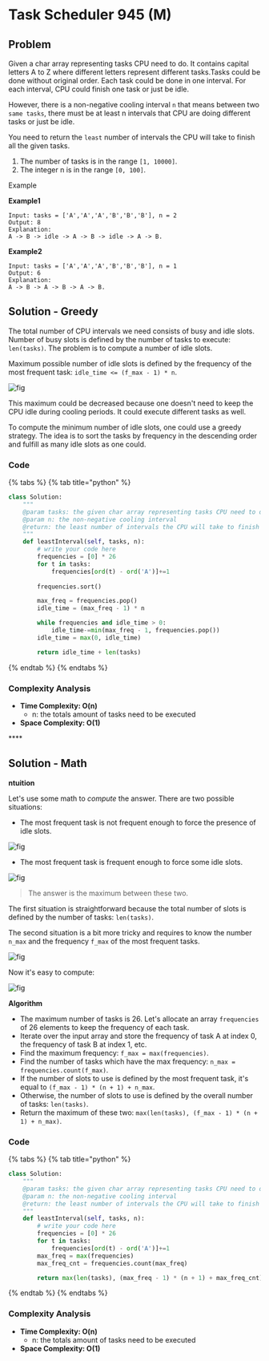 # Task Scheduler 945 \(M\)

## Problem

Given a char array representing tasks CPU need to do. It contains capital letters A to Z where different letters represent different tasks.Tasks could be done without original order. Each task could be done in one interval. For each interval, CPU could finish one task or just be idle.

However, there is a non-negative cooling interval `n` that means between two `same tasks`, there must be at least n intervals that CPU are doing different tasks or just be idle.

You need to return the `least` number of intervals the CPU will take to finish all the given tasks.

1. The number of tasks is in the range `[1, 10000]`.
2. The integer n is in the range `[0, 100]`.

Example

**Example1**

```text
Input: tasks = ['A','A','A','B','B','B'], n = 2
Output: 8
Explanation:
A -> B -> idle -> A -> B -> idle -> A -> B.
```

**Example2**

```text
Input: tasks = ['A','A','A','B','B','B'], n = 1
Output: 6
Explanation:
A -> B -> A -> B -> A -> B.
```

## Solution - Greedy

The total number of CPU intervals we need consists of busy and idle slots. Number of busy slots is defined by the number of tasks to execute: `len(tasks)`. The problem is to compute a number of idle slots.

Maximum possible number of idle slots is defined by the frequency of the most frequent task: `idle_time <= (f_max - 1) * n`.

![fig](https://leetcode.com/problems/task-scheduler/Figures/621/idle.png)

This maximum could be decreased because one doesn't need to keep the CPU idle during cooling periods. It could execute different tasks as well.

To compute the minimum number of idle slots, one could use a greedy strategy. The idea is to sort the tasks by frequency in the descending order and fulfill as many idle slots as one could.

### Code

{% tabs %}
{% tab title="python" %}
```python
class Solution:
    """
    @param tasks: the given char array representing tasks CPU need to do
    @param n: the non-negative cooling interval
    @return: the least number of intervals the CPU will take to finish all the given tasks
    """
    def leastInterval(self, tasks, n):
        # write your code here
        frequencies = [0] * 26
        for t in tasks:
            frequencies[ord(t) - ord('A')]+=1
        
        frequencies.sort()

        max_freq = frequencies.pop()
        idle_time = (max_freq - 1) * n

        while frequencies and idle_time > 0:
            idle_time-=min(max_freq - 1, frequencies.pop())
        idle_time = max(0, idle_time)

        return idle_time + len(tasks)
```
{% endtab %}
{% endtabs %}

### Complexity Analysis

* **Time Complexity: O\(n\)**
  * n: the totals amount of tasks need to be executed
* **Space Complexity: O\(1\)**

\*\*\*\*

## Solution - Math



**ntuition**

Let's use some math to _compute_ the answer. There are two possible situations:

* The most frequent task is not frequent enough to force the presence of idle slots.

![fig](https://leetcode.com/problems/task-scheduler/Figures/621/all2.png)

* The most frequent task is frequent enough to force some idle slots.

![fig](https://leetcode.com/problems/task-scheduler/Figures/621/frequent2.png)

> The answer is the maximum between these two.

The first situation is straightforward because the total number of slots is defined by the number of tasks: `len(tasks)`.

The second situation is a bit more tricky and requires to know the number `n_max` and the frequency `f_max` of the most frequent tasks.

![fig](https://leetcode.com/problems/task-scheduler/Figures/621/f_max.png)

Now it's easy to compute:

![fig](https://leetcode.com/problems/task-scheduler/Figures/621/compute.png)

**Algorithm**

* The maximum number of tasks is 26. Let's allocate an array `frequencies` of 26 elements to keep the frequency of each task.
* Iterate over the input array and store the frequency of task A at index 0, the frequency of task B at index 1, etc.
* Find the maximum frequency: `f_max = max(frequencies)`.
* Find the number of tasks which have the max frequency: `n_max = frequencies.count(f_max)`.
* If the number of slots to use is defined by the most frequent task, it's equal to `(f_max - 1) * (n + 1) + n_max`.
* Otherwise, the number of slots to use is defined by the overall number of tasks: `len(tasks)`.
* Return the maximum of these two: `max(len(tasks), (f_max - 1) * (n + 1) + n_max)`.



### Code

{% tabs %}
{% tab title="python" %}
```python
class Solution:
    """
    @param tasks: the given char array representing tasks CPU need to do
    @param n: the non-negative cooling interval
    @return: the least number of intervals the CPU will take to finish all the given tasks
    """
    def leastInterval(self, tasks, n):
        # write your code here
        frequencies = [0] * 26
        for t in tasks:
            frequencies[ord(t) - ord('A')]+=1
        max_freq = max(frequencies)
        max_freq_cnt = frequencies.count(max_freq)

        return max(len(tasks), (max_freq - 1) * (n + 1) + max_freq_cnt)
```
{% endtab %}
{% endtabs %}

### Complexity Analysis

* **Time Complexity: O\(n\)**
  * n: the totals amount of tasks need to be executed
* **Space Complexity: O\(1\)**

